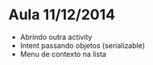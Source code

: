 Aula 11/12/2014
===========
- Abrindo outra activity
- Intent passando objetos (serializable)
- Menu de contexto na lista